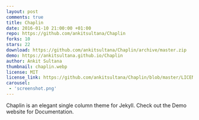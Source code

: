 ```yaml
---
layout: post
comments: true
title: Chaplin 
date: 2016-01-10 21:00:00 +01:00
repo: https://github.com/ankitsultana/Chaplin
forks: 10
stars: 22
download: https://github.com/ankitsultana/Chaplin/archive/master.zip
demo: https://ankitsultana.github.io/Chaplin
author: Ankit Sultana
thumbnail: chaplin.webp
license: MIT
license_link: https://github.com/ankitsultana/Chaplin/blob/master/LICENSE
carousel:
 - 'screenshot.png'
---
```


Chaplin is an elegant single column theme for Jekyll. Check out the Demo website for Documentation.
